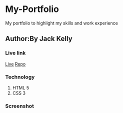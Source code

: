 # My-Portfolio
My portfolio to highlight my skills and work experience

## Author:By Jack Kelly


### Live link 
[Live](https://carnificis.github.io/My-Portfolio/)
[Repo](https://github.com/Carnificis/My-Portfolio)


### Technology
1. HTML 5
2. CSS 3
   

### Screenshot



